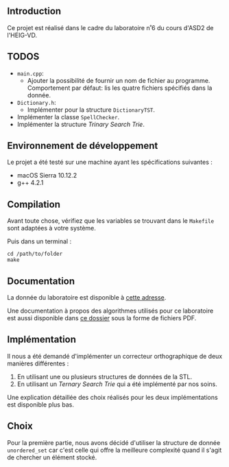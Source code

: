 ## Introduction
Ce projet est réalisé dans le cadre du laboratoire n˚6 du cours d'ASD2 de l'HEIG-VD.

## TODOS
* `main.cpp`:
    * Ajouter la possibilité de fournir un nom de fichier au programme. Comportement par défaut: lis les quatre fichiers spécifiés dans la donnée.
* `Dictionary.h`:
    * Implémenter pour la structure `DictionaryTST`.
* Implémenter la classe `SpellChecker`.
* Implémenter la structure *Trinary Search Trie*.

## Environnement de développement
Le projet a été testé sur une machine ayant les spécifications suivantes :

* macOS Sierra 10.12.2
* g++ 4.2.1

## Compilation
Avant toute chose, vérifiez que les variables se trouvant dans le `Makefile` sont adaptées à votre système.

Puis dans un terminal :

    cd /path/to/folder
    make


## Documentation
La donnée du laboratoire est disponible à [cette adresse](files/donnee.pdf).

Une documentation à propos des algorithmes utilisés pour ce laboratoire est aussi disponible dans [ce dossier](files/) sous la forme de fichiers PDF.

## Implémentation
Il nous a été demandé d'implémenter un correcteur orthographique de deux manières différentes :

1. En utilisant une ou plusieurs structures de données de la STL.
2. En utilisant un *Ternary Search Trie* qui a été implémenté par nos soins.

Une explication détaillée des choix réalisés pour les deux implémentations est disponible plus bas.



## Choix
Pour la première partie, nous avons décidé d'utiliser la structure de donnée `unordered_set` car c'est celle qui offre la meilleure complexité quand il s'agit de chercher un élément stocké.

